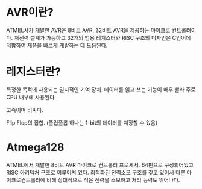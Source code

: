 # AVR이란?

ATMEL사가 개발한 AVR은 8비트 AVR, 32비트 AVR을 제공하는 마이크로 컨트롤러이다. 저전력 설계가 가능하고 32개의 범용 레지스터와 RISC 구조의 디자인은 C언어에 적합하여 제품을 빠르게 개발하는 데 도움된다.



# 레지스터란?

특정한 목적에 사용되는 일시적인 기억 장치. 데이터를 읽고 쓰는 기능이 매우 빨라 주로 CPU 내부에 사용된다. 

고속이며 비싸다.

Flip Flop의 집합. (플립플롭 하나는 1-bit의 데이터를 저장할 수 있음)



# Atmega128

ATMEL에서 개발한 8비트 AVR 마이크로 컨트롤러 프로세서. 64핀으로 구성되어있고 RISC 아키텍처 구조로 이루어져 있다. 최적화된 전력소모 구조를 갖고 있어서 다른 마이크로컨트롤러에 비해 상대적으로 적은 전력을 소모하고 처리 능력도 뛰어나다.